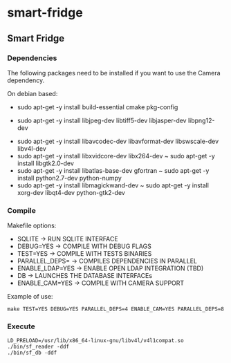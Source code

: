 # smart-fridge

## Smart Fridge

### Dependencies

The following packages need to be installed if you want to use the Camera dependency.

On debian based:

- sudo apt-get -y install build-essential cmake pkg-config
+ sudo apt-get -y install libjpeg-dev libtiff5-dev libjasper-dev libpng12-dev
- sudo apt-get -y install libavcodec-dev libavformat-dev libswscale-dev libv4l-dev
- sudo apt-get -y install libxvidcore-dev libx264-dev
~ sudo apt-get -y install libgtk2.0-dev
- sudo apt-get -y install libatlas-base-dev gfortran
~ sudo apt-get -y install python2.7-dev python-numpy
- sudo apt-get -y install libmagickwand-dev
~ sudo apt-get -y install xorg-dev libqt4-dev python-gtk2-dev

### Compile

Makefile options:

- SQLITE -> RUN SQLITE INTERFACE
- DEBUG=YES -> COMPILE WITH DEBUG FLAGS
- TEST=YES 	-> COMPILE WITH TESTS BINARIES
- PARALLEL_DEPS=<THREADS> -> COMPILES DEPENDENCIES IN PARALLEL
- ENABLE_LDAP=YES -> ENABLE OPEN LDAP INTEGRATION (TBD)
- DB -> LAUNCHES THE DATABASE INTERFACEs
- ENABLE_CAM=YES -> COMPILE WITH CAMERA SUPPORT

Example of use:

    make TEST=YES DEBUG=YES PARALLEL_DEPS=4 ENABLE_CAM=YES PARALLEL_DEPS=8

### Execute

    LD_PRELOAD=/usr/lib/x86_64-linux-gnu/libv4l/v4l1compat.so ./bin/sf_reader -ddf
    ./bin/sf_db -ddf
